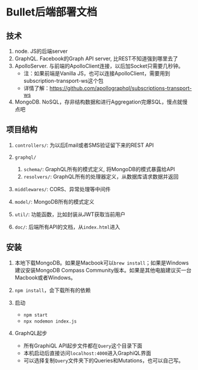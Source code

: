 # Bullet后端部署文档

## 技术

1. node. JS的后端server
2. GraphQL. Facebook的Graph API server, 比REST不知道强到哪里去了
3. ApolloServer. 与前端的ApolloClient连接，以后加Socket只需要几秒钟。
    * 注：如果前端是Vanilla JS，也可以连接ApolloClient，需要用到subscription-transport-ws这个包
    * 详情了解：https://github.com/apollographql/subscriptions-transport-ws
4. MongoDB. NoSQL，存非结构数据和进行Aggregation完爆SQL，慢点就慢点吧

## 项目结构

1. `controllers/`: 为以后Email或者SMS验证留下来的REST API

2. `graphql/`<br>
    1. `schema/`: GraphQL所有的模式定义, 将MongoDB的模式暴露给API
    2. `resolvers/`: GraphQL所有的处理器定义，从数据库请求数据并返回

3. `middlewares/`: CORS、异常处理等中间件

4. `model/`: MongoDB所有的模式定义

5. `util/`: 功能函数，比如封装从JWT获取当前用户

6. `doc/`: 后端所有API的文档，从`index.html`进入

## 安装
1. 本地下载MongoDB。如果是Macbook可以`brew install`；如果是Windows建议安装MongoDB Compass Community版本。如果是其他电脑建议买一台Macbook或者Windows。

2. `npm install`，会下载所有的依赖

3. 启动
    * `npm start`
    * `npx nodemon index.js`

3. GraphQL起步
    * 所有GraphiQL API起步文件都在`Query`这个目录下面
    * 本机启动后直接访问`localhost:4000`进入GraphiQL界面
    * 可以选择复制`Query`文件夹下的Queries和Mutations，也可以自己写。

